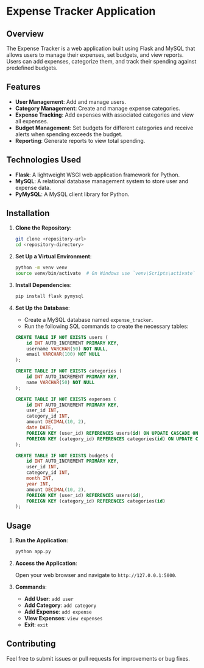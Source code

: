 # Expense Tracker Application

## Overview

The Expense Tracker is a web application built using Flask and MySQL that allows users to manage their expenses, set budgets, and view reports. Users can add expenses, categorize them, and track their spending against predefined budgets.

## Features

- **User Management**: Add and manage users.
- **Category Management**: Create and manage expense categories.
- **Expense Tracking**: Add expenses with associated categories and view all expenses.
- **Budget Management**: Set budgets for different categories and receive alerts when spending exceeds the budget.
- **Reporting**: Generate reports to view total spending.

## Technologies Used

- **Flask**: A lightweight WSGI web application framework for Python.
- **MySQL**: A relational database management system to store user and expense data.
- **PyMySQL**: A MySQL client library for Python.

## Installation

1. **Clone the Repository**:

   ```bash
   git clone <repository-url>
   cd <repository-directory>
   ```

2. **Set Up a Virtual Environment**:

   ```bash
   python -m venv venv
   source venv/bin/activate  # On Windows use `venv\Scripts\activate`
   ```

3. **Install Dependencies**:

   ```bash
   pip install flask pymysql
   ```

4. **Set Up the Database**:

   - Create a MySQL database named `expense_tracker`.
   - Run the following SQL commands to create the necessary tables:

   ```sql
   CREATE TABLE IF NOT EXISTS users (
       id INT AUTO_INCREMENT PRIMARY KEY,
       username VARCHAR(50) NOT NULL,
       email VARCHAR(100) NOT NULL
   );

   CREATE TABLE IF NOT EXISTS categories (
       id INT AUTO_INCREMENT PRIMARY KEY,
       name VARCHAR(50) NOT NULL
   );

   CREATE TABLE IF NOT EXISTS expenses (
       id INT AUTO_INCREMENT PRIMARY KEY,
       user_id INT,
       category_id INT,
       amount DECIMAL(10, 2),
       date DATE,
       FOREIGN KEY (user_id) REFERENCES users(id) ON UPDATE CASCADE ON DELETE CASCADE,
       FOREIGN KEY (category_id) REFERENCES categories(id) ON UPDATE CASCADE ON DELETE CASCADE
   );

   CREATE TABLE IF NOT EXISTS budgets (
       id INT AUTO_INCREMENT PRIMARY KEY,
       user_id INT,
       category_id INT,
       month INT,
       year INT,
       amount DECIMAL(10, 2),
       FOREIGN KEY (user_id) REFERENCES users(id),
       FOREIGN KEY (category_id) REFERENCES categories(id)
   );
   ```

## Usage

1. **Run the Application**:

   ```bash
   python app.py
   ```

2. **Access the Application**:

   Open your web browser and navigate to `http://127.0.0.1:5000`.

3. **Commands**:

   - **Add User**: `add user`
   - **Add Category**: `add category`
   - **Add Expense**: `add expense`
   - **View Expenses**: `view expenses`
   - **Exit**: `exit`

## Contributing

Feel free to submit issues or pull requests for improvements or bug fixes.

